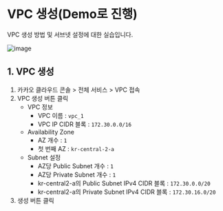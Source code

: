 # VPC 생성(Demo로 진행)

VPC 생성 방법 및 서브넷 설정에 대한 실습입니다.

![image](https://github.com/user-attachments/assets/37ab57cb-49d4-4100-824b-f86be1b12056)


## 1. VPC 생성


1. 카카오 클라우드 콘솔 > 전체 서비스 > VPC 접속
2. VPC 생성 버튼 클릭
     - VPC 정보
          - VPC 이름 : `vpc_1`
          - VPC IP CIDR 블록 : `172.30.0.0/16`
     - Availability Zone
          - AZ 개수 : `1`
          - 첫 번째 AZ : `kr-central-2-a`
     - Subnet 설정
          - AZ당 Public Subnet 개수 : `1`
          - AZ당 Private Subnet 개수 : `1`
          - kr-central2-a의 Public Subnet IPv4 CIDR 블록 : `172.30.0.0/20`
          - kr-central2-a의 Private Subnet IPv4 CIDR 블록 : `172.30.16.0/20`
3. 생성 버튼 클릭
